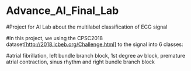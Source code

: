 # Advance_AI_Final_Lab

#Project for AI Lab about the multilabel classification of ECG signal

#In this project, we using the CPSC2018 dataset[http://2018.icbeb.org/Challenge.html] to  the signal into 6 classes: 

#atrial fibrillation, left bundle branch block, 1st degree av block, premature atrial contraction, sinus rhythm and right bundle branch block
